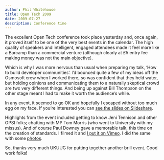 ```yaml
---
author: Phil Whitehouse
title: Open Tech 2009
date: 2009-07-27
description: Conference time
---
```


The excellent Open Tech conference took place yesterday and, once again, it proved itself to be one of the very best events in the calendar. The high quality of speakers and intelligent, engaged attendees made it feel more like a Barcamp than a commercial venture (although clearly at £5 entry fee making money was not the main objective).

Which is why I was more nervous than usual when preparing my talk, ‘How to build developer communities’. I’d bounced quite a few of my ideas off the Osmosoft crew when I worked there, so was confident that they held water, but holding opinions and communicating them to a naturally skeptical crowd are two very different things. And being up against Bill Thompson on the other stage meant I had to make it worth the audience’s while.

In any event, it seemed to go OK and hopefully I escaped without too much egg on my face. If you’re interested you can [see the slides on Slideshare](http://www.slideshare.net/philwhitehouse/building-developer-communities).

Highlights from the event included getting to know Jeni Tennison and other OPSI folks; chatting with MP Tom Morris (who went to University with my missus). And of course Paul Downey gave a memorable talk, this time on the creation of standards. I filmed it and [I put it on Vimeo](http://vimeo.com/5461182). I did the same with some [photos](http://www.flickr.com/photos/philliecasablanca/sets/72157620986181484/).

So, thanks very much UKUUG for putting together another brill event. Good work folks!
